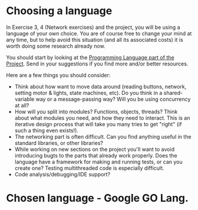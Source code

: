 # Choosing a language

In Exercise 3, 4 (Network exercises) and the project, you will be using a language of your own choice. You are of course free to change your mind at any time, but to help avoid this situation (and all its associated costs) it is worth doing some research already now.

You should start by looking at the [Programming Language part of the Project](https://github.com/TTK4145/Project/tree/master#programming-language). Send in your suggestions if you find more and/or better resources.

Here are a few things you should consider:
 - Think about how want to move data around (reading buttons, network, setting motor & lights, state machines, etc). Do you think in a shared-variable way or a message-passing way? Will you be using concurrency at all?
 - How will you split into modules? Functions, objects, threads? Think about what modules you need, and how they need to interact. This is an iterative design process that will take you many tries to get "right" (if such a thing even exists!).
 - The networking part is often difficult. Can you find anything useful in the standard libraries, or other libraries?
 - While working on new sections on the project you'll want to avoid introducing bugts to the parts that already work properly. Does the language have a framework for making and running tests, or can you create one? Testing multithreaded code is especially difficult.
 - Code analysis/debugging/IDE support?  
 # Chosen language - Google GO Lang.
